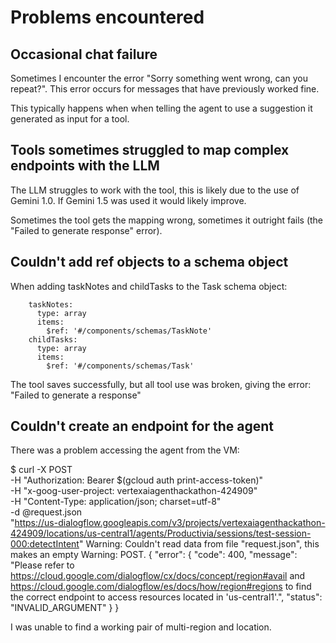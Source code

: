 # Problems encountered

## Occasional chat failure

Sometimes I encounter the error "Sorry something went wrong, can you repeat?".
This error occurs for messages that have previously worked fine.

This typically happens when when telling the agent to use a suggestion it
generated as input for a tool.


## Tools sometimes struggled to map complex endpoints with the LLM

The LLM struggles to work with the tool, this is likely due to the use of
Gemini 1.0. If Gemini 1.5 was used it would likely improve.

Sometimes the tool gets the mapping wrong, sometimes it outright fails (the
"Failed to generate response" error).


## Couldn't add ref objects to a schema object

When adding taskNotes and childTasks to the Task schema object:

        taskNotes:
          type: array
          items:
            $ref: '#/components/schemas/TaskNote'
        childTasks:
          type: array
          items:
            $ref: '#/components/schemas/Task'

The tool saves successfully, but all tool use was broken, giving the error:
"Failed to generate a response"


## Couldn't create an endpoint for the agent

There was a problem accessing the agent from the VM:

$ curl -X POST \
     -H "Authorization: Bearer $(gcloud auth print-access-token)" \
     -H "x-goog-user-project: vertexaiagenthackathon-424909" \
     -H "Content-Type: application/json; charset=utf-8" \
     -d @request.json \
     "https://us-dialogflow.googleapis.com/v3/projects/vertexaiagenthackathon-424909/locations/us-central1/agents/Productivia/sessions/test-session-000:detectIntent"
Warning: Couldn't read data from file "request.json", this makes an empty 
Warning: POST.
{
  "error": {
    "code": 400,
    "message": "Please refer to https://cloud.google.com/dialogflow/cx/docs/concept/region#avail and https://cloud.google.com/dialogflow/es/docs/how/region#regions to find the correct endpoint to access resources located in 'us-central1'.",
    "status": "INVALID_ARGUMENT"
  }
}

I was unable to find a working pair of multi-region and location.

